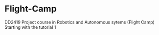 # Flight-Camp
DD2419 Project course in Robotics and Autonomous sytems (Flight Camp)
Starting with the tutorial 1
